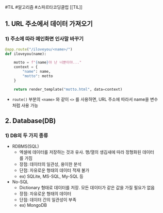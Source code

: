 #TIL #알고리즘 #스파르타코딩클럽 [[TIL]]

## 1. URL 주소에서 데이터 가져오기

### 1) 주소에 따라 메인화면 인사말 바꾸기
```python
@app.route("/iloveyou/<name>/")
def iloveyou(name):

    motto = f"{name}야 난 너뿐이야..."
    context = {
        "name": name,
        "motto": motto
    }

    return render_template("motto.html", data=context)
```

- `route()` 부분의 `<name>` 와 같이 `<>` 를 사용하면, URL 주소에 따라서 name을 변수처럼 사용 가능

## 2. Database(DB)

### 1) DB의 두 가지 종류
- RDBMS(SQL)
	- 엑셀에 데이터를 저장하는 것과 유사. 행/열의 생김새에 따라 정형화된 데이터를 가짐
	- 장점: 데이터의 일관성, 용이한 분석
	- 단점: 자유로운 형태의 데이터 적재 불가
	- ex) SQLite, MS-SQL, My-SQL 등
- No-SQL
	- Dictionary 형태로 데이터를 저장. 모든 데이터가 같은 값을 가질 필요가 없음
	- 장점: 자유로운 형태의 데이터
	- 단점: 데이터 간의 일관성이 부족
	- ex) MongoDB


